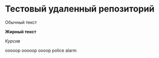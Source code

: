 # Тестовый удаленный репозиторий

Обычный текст

**Жирный текст**

*Курсив* 


ooooop ooooop oooop police alarm
